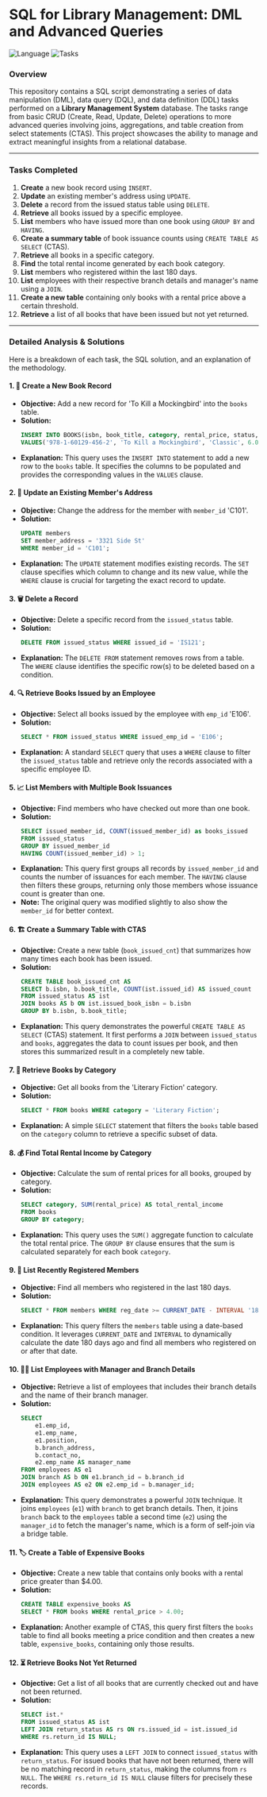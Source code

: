 #  SQL for Library Management: DML and Advanced Queries

![Language](https://img.shields.io/badge/SQL-DML_&_DQL-purple.svg) 
![Tasks](https://img.shields.io/badge/Tasks_Solved-12-brightgreen.svg)

### Overview

This repository contains a SQL script demonstrating a series of data manipulation (DML), data query (DQL), and data definition (DDL) tasks performed on a **Library Management System** database. The tasks range from basic CRUD (Create, Read, Update, Delete) operations to more advanced queries involving joins, aggregations, and table creation from select statements (CTAS). This project showcases the ability to manage and extract meaningful insights from a relational database.

---

### Tasks Completed

1.  **Create** a new book record using `INSERT`.
2.  **Update** an existing member's address using `UPDATE`.
3.  **Delete** a record from the issued status table using `DELETE`.
4.  **Retrieve** all books issued by a specific employee.
5.  **List** members who have issued more than one book using `GROUP BY` and `HAVING`.
6.  **Create a summary table** of book issuance counts using `CREATE TABLE AS SELECT` (CTAS).
7.  **Retrieve** all books in a specific category.
8.  **Find** the total rental income generated by each book category.
9.  **List** members who registered within the last 180 days.
10. **List** employees with their respective branch details and manager's name using a `JOIN`.
11. **Create a new table** containing only books with a rental price above a certain threshold.
12. **Retrieve** a list of all books that have been issued but not yet returned.

---

### Detailed Analysis & Solutions

Here is a breakdown of each task, the SQL solution, and an explanation of the methodology.

#### 1. 📝 Create a New Book Record
* **Objective:** Add a new record for 'To Kill a Mockingbird' into the `books` table.
* **Solution:**
    ```sql
    INSERT INTO BOOKS(isbn, book_title, category, rental_price, status, author, publisher)
    VALUES('978-1-60129-456-2', 'To Kill a Mockingbird', 'Classic', 6.00, 'yes', 'Harper Lee', 'J.B. Lippincott & Co.');
    ```
* **Explanation:** This query uses the `INSERT INTO` statement to add a new row to the `books` table. It specifies the columns to be populated and provides the corresponding values in the `VALUES` clause.

#### 2. 🔄 Update an Existing Member's Address
* **Objective:** Change the address for the member with `member_id` 'C101'.
* **Solution:**
    ```sql
    UPDATE members
    SET member_address = '3321 Side St'
    WHERE member_id = 'C101';
    ```
* **Explanation:** The `UPDATE` statement modifies existing records. The `SET` clause specifies which column to change and its new value, while the `WHERE` clause is crucial for targeting the exact record to update.

#### 3. 🗑️ Delete a Record
* **Objective:** Delete a specific record from the `issued_status` table.
* **Solution:**
    ```sql
    DELETE FROM issued_status WHERE issued_id = 'IS121';
    ```
* **Explanation:** The `DELETE FROM` statement removes rows from a table. The `WHERE` clause identifies the specific row(s) to be deleted based on a condition.

#### 4. 🔍 Retrieve Books Issued by an Employee
* **Objective:** Select all books issued by the employee with `emp_id` 'E106'.
* **Solution:**
    ```sql
    SELECT * FROM issued_status WHERE issued_emp_id = 'E106';
    ```
* **Explanation:** A standard `SELECT` query that uses a `WHERE` clause to filter the `issued_status` table and retrieve only the records associated with a specific employee ID.

#### 5. 📈 List Members with Multiple Book Issuances
* **Objective:** Find members who have checked out more than one book.
* **Solution:**
    ```sql
    SELECT issued_member_id, COUNT(issued_member_id) as books_issued
    FROM issued_status
    GROUP BY issued_member_id
    HAVING COUNT(issued_member_id) > 1;
    ```
* **Explanation:** This query first groups all records by `issued_member_id` and counts the number of issuances for each member. The `HAVING` clause then filters these groups, returning only those members whose issuance count is greater than one.
* **Note:** The original query was modified slightly to also show the `member_id` for better context.

#### 6. 🏗️ Create a Summary Table with CTAS
* **Objective:** Create a new table (`book_issued_cnt`) that summarizes how many times each book has been issued.
* **Solution:**
    ```sql
    CREATE TABLE book_issued_cnt AS
    SELECT b.isbn, b.book_title, COUNT(ist.issued_id) AS issued_count
    FROM issued_status AS ist 
    JOIN books AS b ON ist.issued_book_isbn = b.isbn 
    GROUP BY b.isbn, b.book_title;
    ```
* **Explanation:** This query demonstrates the powerful `CREATE TABLE AS SELECT` (CTAS) statement. It first performs a `JOIN` between `issued_status` and `books`, aggregates the data to count issues per book, and then stores this summarized result in a completely new table.

#### 7. 📖 Retrieve Books by Category
* **Objective:** Get all books from the 'Literary Fiction' category.
* **Solution:**
    ```sql
    SELECT * FROM books WHERE category = 'Literary Fiction';
    ```
* **Explanation:** A simple `SELECT` statement that filters the `books` table based on the `category` column to retrieve a specific subset of data.

#### 8. 💰 Find Total Rental Income by Category
* **Objective:** Calculate the sum of rental prices for all books, grouped by category.
* **Solution:**
    ```sql
    SELECT category, SUM(rental_price) AS total_rental_income
    FROM books
    GROUP BY category;
    ```
* **Explanation:** This query uses the `SUM()` aggregate function to calculate the total rental price. The `GROUP BY` clause ensures that the sum is calculated separately for each book `category`.

#### 9. 📅 List Recently Registered Members
* **Objective:** Find all members who registered in the last 180 days.
* **Solution:**
    ```sql
    SELECT * FROM members WHERE reg_date >= CURRENT_DATE - INTERVAL '180 days';
    ```
* **Explanation:** This query filters the `members` table using a date-based condition. It leverages `CURRENT_DATE` and `INTERVAL` to dynamically calculate the date 180 days ago and find all members who registered on or after that date.

#### 10. 🧑‍💼 List Employees with Manager and Branch Details
* **Objective:** Retrieve a list of employees that includes their branch details and the name of their branch manager.
* **Solution:**
    ```sql
    SELECT 
        e1.emp_id,
        e1.emp_name,
        e1.position,
        b.branch_address,
        b.contact_no,
        e2.emp_name AS manager_name
    FROM employees AS e1
    JOIN branch AS b ON e1.branch_id = b.branch_id    
    JOIN employees AS e2 ON e2.emp_id = b.manager_id;
    ```
* **Explanation:** This query demonstrates a powerful `JOIN` technique. It joins `employees` (`e1`) with `branch` to get branch details. Then, it joins `branch` back to the `employees` table a second time (`e2`) using the `manager_id` to fetch the manager's name, which is a form of self-join via a bridge table.

#### 11. 🏷️ Create a Table of Expensive Books
* **Objective:** Create a new table that contains only books with a rental price greater than $4.00.
* **Solution:**
    ```sql
    CREATE TABLE expensive_books AS
    SELECT * FROM books WHERE rental_price > 4.00;
    ```
* **Explanation:** Another example of CTAS, this query first filters the `books` table to find all books meeting a price condition and then creates a new table, `expensive_books`, containing only those results.

#### 12. ⏳ Retrieve Books Not Yet Returned
* **Objective:** Get a list of all books that are currently checked out and have not been returned.
* **Solution:**
    ```sql
    SELECT ist.*
    FROM issued_status AS ist
    LEFT JOIN return_status AS rs ON rs.issued_id = ist.issued_id
    WHERE rs.return_id IS NULL;
    ```
* **Explanation:** This query uses a `LEFT JOIN` to connect `issued_status` with `return_status`. For issued books that have not been returned, there will be no matching record in `return_status`, making the columns from `rs` `NULL`. The `WHERE rs.return_id IS NULL` clause filters for precisely these records.